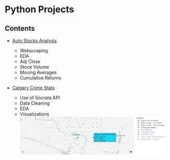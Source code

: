 # Python Projects

## Contents
* [Auto Stocks Analysis](https://github.com/peterdlt/Portfolio/blob/main/Python/car_stocks.ipynb)
  * Webscraping
  * EDA
   * Adj Close
   * Stock Volume
   * Moving Averages
   * Cumulative Returns

* [Calgary Crime Stats](https://github.com/peterdlt/Portfolio/blob/main/Python/calgary.crime.ipynb)
  * Use of Socrata API
  * Data Cleaning
  * EDA
   * Visualizations
![alt text](https://github.com/peterdlt/Portfolio/blob/955f7f4670ed903b0fa1617f7d4804f09a6e72ea/Python/geo_calgary2021.JPG)
